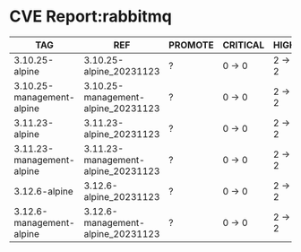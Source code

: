 # CVE Report:rabbitmq
|            TAG            |                REF                 | PROMOTE | CRITICAL |  HIGH  | MEDIUM |  LOW   | UNKNOWN |
|---------------------------|------------------------------------|---------|----------|--------|--------|--------|---------|
| 3.10.25-alpine            | 3.10.25-alpine_20231123            | ?       | 0 -> 0   | 2 -> 2 | 2 -> 2 | 0 -> 0 | 0 -> 0  |
| 3.10.25-management-alpine | 3.10.25-management-alpine_20231123 | ?       | 0 -> 0   | 2 -> 2 | 2 -> 2 | 0 -> 0 | 0 -> 0  |
| 3.11.23-alpine            | 3.11.23-alpine_20231123            | ?       | 0 -> 0   | 2 -> 2 | 2 -> 2 | 0 -> 0 | 0 -> 0  |
| 3.11.23-management-alpine | 3.11.23-management-alpine_20231123 | ?       | 0 -> 0   | 2 -> 2 | 2 -> 2 | 0 -> 0 | 0 -> 0  |
| 3.12.6-alpine             | 3.12.6-alpine_20231123             | ?       | 0 -> 0   | 2 -> 2 | 2 -> 2 | 0 -> 0 | 0 -> 0  |
| 3.12.6-management-alpine  | 3.12.6-management-alpine_20231123  | ?       | 0 -> 0   | 2 -> 2 | 2 -> 2 | 0 -> 0 | 0 -> 0  |

